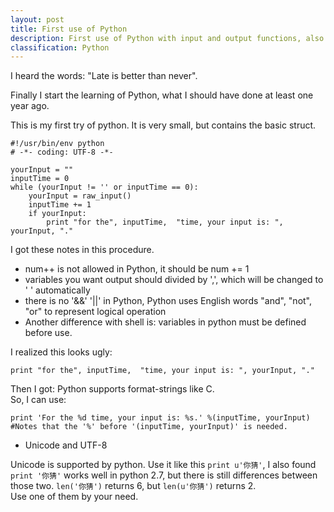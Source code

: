```yaml
---
layout: post
title: First use of Python
description: First use of Python with input and output functions, also learned about while, if and logic operator and, or, not.
classification: Python
---
```


I heard the words: "Late is better than never".

Finally I start the learning of Python, what I should have done at least one year ago.  

This is my first try of python. It is very small, but contains the basic struct.

```
#!/usr/bin/env python
# -*- coding: UTF-8 -*-

yourInput = ""
inputTime = 0
while (yourInput != '' or inputTime == 0):
    yourInput = raw_input()
    inputTime += 1
    if yourInput:
        print "for the", inputTime,  "time, your input is: ", yourInput, "."
```

I got these notes in this procedure.

* num++ is not allowed in Python, it should be num += 1
* variables you want output should divided by ',', which will be changed to ' ' automatically
* there is no '&&' '||' in Python, Python uses English words "and", "not", "or" to represent logical operation
* Another difference with shell is: variables in python must be defined before use.

I realized this looks ugly:

```
print "for the", inputTime,  "time, your input is: ", yourInput, "."
```

Then I got: Python supports format-strings like C.  
So, I can use:

```
print 'For the %d time, your input is: %s.' %(inputTime, yourInput)
#Notes that the '%' before '(inputTime, yourInput)' is needed.
```

* Unicode and UTF-8

Unicode is supported by python. Use it like this `print u'你猜'`, I also found `print '你猜'` works well in python 2.7, but there is still differences between those two. `len('你猜')` returns 6, but `len(u'你猜')` returns 2.   
Use one of them by your need.
